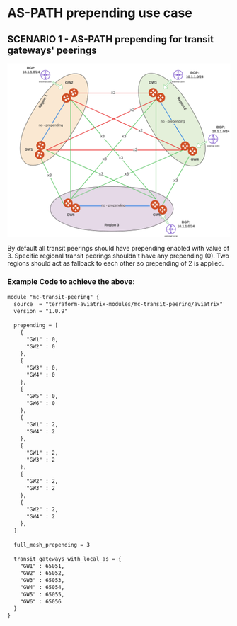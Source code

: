 # AS-PATH prepending use case

## SCENARIO 1 - AS-PATH prepending for transit gateways' peerings 
<img src="https://github.com/conip/terraform-aviatrix-mc-transit-peering/blob/ba8cedb3a922b67f9093e500db9b5859629068a3/examples/example1%20-%20as-path-prepending/img/as-path-prepending-use-case1.jpeg" title="AS PATH PREPENDING">

By default all transit peerings should have prepending enabled with value of 3. Specific regional transit peerings shouldn't have any prepending (0). Two regions should act as fallback to each other so prepending of 2 is applied. 

### Example Code to achieve the above:

```hcl
module "mc-transit-peering" {
  source  = "terraform-aviatrix-modules/mc-transit-peering/aviatrix"
  version = "1.0.9"

  prepending = [
    {
      "GW1" : 0,
      "GW2" : 0
    },
    {
      "GW3" : 0,
      "GW4" : 0
    },
    {
      "GW5" : 0,
      "GW6" : 0
    },   
    {
      "GW1" : 2,
      "GW4" : 2
    },
    {
      "GW1" : 2,
      "GW3" : 2
    },
    {
      "GW2" : 2,
      "GW3" : 2
    },
    {
      "GW2" : 2,
      "GW4" : 2
    },
  ]

  full_mesh_prepending = 3

  transit_gateways_with_local_as = {
    "GW1" : 65051,
    "GW2" : 65052,
    "GW3" : 65053,
    "GW4" : 65054,
    "GW5" : 65055,
    "GW6" : 65056
  }
}
```
